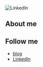 ![LinkedIn](https://img.shields.io/badge/linkedin-%230077B5.svg?&style=for-the-badge&logo=linkedin&logoColor=white) 


## About me

## Follow me

* [blog](https://blog.duijzer.com)
* [LinkedIn](https://linkedin.com/in/jacobduijzer)




<!--
**jacobduijzer/jacobduijzer** is a ✨ _special_ ✨ repository because its `README.md` (this file) appears on your GitHub profile.

Here are some ideas to get you started:

- 🔭 I’m currently working on ...
- 🌱 I’m currently learning ...
- 👯 I’m looking to collaborate on ...
- 🤔 I’m looking for help with ...
- 💬 Ask me about ...
- 📫 How to reach me: ...
- 😄 Pronouns: ...
- ⚡ Fun fact: ...
-->

